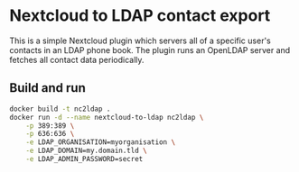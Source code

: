 # Nextcloud to LDAP contact export

This is a simple Nextcloud plugin which servers all of a specific user's
contacts in an LDAP phone book.
The plugin runs an OpenLDAP server and fetches all contact data periodically.

## Build and run

```sh
docker build -t nc2ldap .
docker run -d --name nextcloud-to-ldap nc2ldap \
    -p 389:389 \
    -p 636:636 \
    -e LDAP_ORGANISATION=myorganisation \
    -e LDAP_DOMAIN=my.domain.tld \
    -e LDAP_ADMIN_PASSWORD=secret
```
